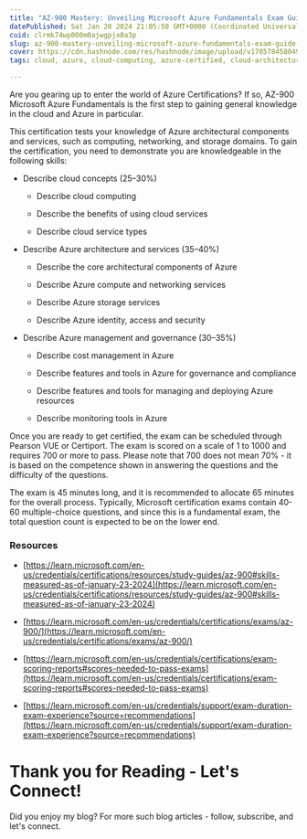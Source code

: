 ```yaml
---
title: "AZ-900 Mastery: Unveiling Microsoft Azure Fundamentals Exam Guide for Success"
datePublished: Sat Jan 20 2024 21:05:50 GMT+0000 (Coordinated Universal Time)
cuid: clrmk74wp000m0ajwgpjx0a3p
slug: az-900-mastery-unveiling-microsoft-azure-fundamentals-exam-guide-for-success
cover: https://cdn.hashnode.com/res/hashnode/image/upload/v1705784580499/091906e7-54fd-4d1e-84c4-cdb7cb6edc5d.png
tags: cloud, azure, cloud-computing, azure-certified, cloud-architecture

---
```


Are you gearing up to enter the world of Azure Certifications? If so, AZ-900 Microsoft Azure Fundamentals is the first step to gaining general knowledge in the cloud and Azure in particular.

This certification tests your knowledge of Azure architectural components and services, such as computing, networking, and storage domains. To gain the certification, you need to demonstrate you are knowledgeable in the following skills:

* Describe cloud concepts (25–30%)
    
    * Describe cloud computing
        
    * Describe the benefits of using cloud services
        
    * Describe cloud service types
        
* Describe Azure architecture and services (35–40%)
    
    * Describe the core architectural components of Azure
        
    * Describe Azure compute and networking services
        
    * Describe Azure storage services
        
    * Describe Azure identity, access and security
        
* Describe Azure management and governance (30–35%)
    
    * Describe cost management in Azure
        
    * Describe features and tools in Azure for governance and compliance
        
    * Describe features and tools for managing and deploying Azure resources
        
    * Describe monitoring tools in Azure
        

Once you are ready to get certified, the exam can be scheduled through Pearson VUE or Certiport. The exam is scored on a scale of 1 to 1000 and requires 700 or more to pass. Please note that 700 does not mean 70% - it is based on the competence shown in answering the questions and the difficulty of the questions.

The exam is 45 minutes long, and it is recommended to allocate 65 minutes for the overall process. Typically, Microsoft certification exams contain 40-60 multiple-choice questions, and since this is a fundamental exam, the total question count is expected to be on the lower end.

### Resources

* [https://learn.microsoft.com/en-us/credentials/certifications/resources/study-guides/az-900#skills-measured-as-of-january-23-2024](https://learn.microsoft.com/en-us/credentials/certifications/resources/study-guides/az-900#skills-measured-as-of-january-23-2024)
    
* [https://learn.microsoft.com/en-us/credentials/certifications/exams/az-900/](https://learn.microsoft.com/en-us/credentials/certifications/exams/az-900/)
    
* [https://learn.microsoft.com/en-us/credentials/certifications/exam-scoring-reports#scores-needed-to-pass-exams](https://learn.microsoft.com/en-us/credentials/certifications/exam-scoring-reports#scores-needed-to-pass-exams)
    
* [https://learn.microsoft.com/en-us/credentials/support/exam-duration-exam-experience?source=recommendations](https://learn.microsoft.com/en-us/credentials/support/exam-duration-exam-experience?source=recommendations)
    

# **Thank you for Reading - Let's Connect!**

Did you enjoy my blog? For more such blog articles - follow, subscribe, and let's connect.